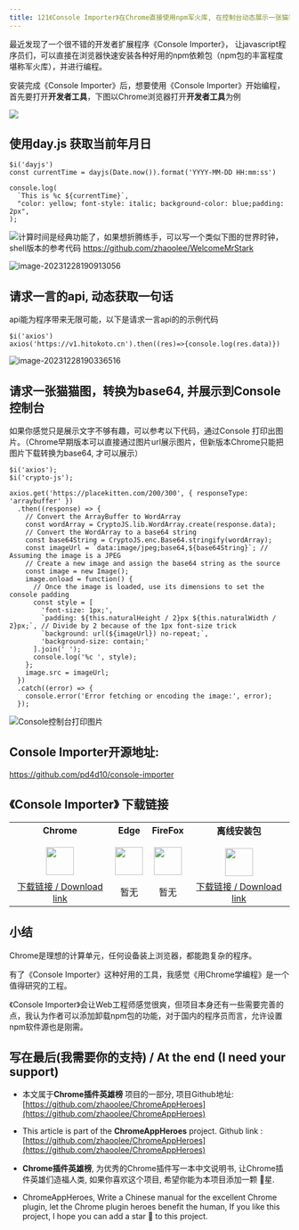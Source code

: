 ```yaml
---
title: 121《Console Importer》在Chrome直接使用npm军火库, 在控制台动态展示一张猫猫图
---
```


最近发现了一个很不错的开发者扩展程序《Console Importer》， 让javascript程序员们，可以直接在浏览器快速安装各种好用的npm依赖包（npm包的丰富程度堪称军火库），并进行编程。


安装完成《Console Importer》后，想要使用《Console Importer》开始编程，首先要打开**开发者工具**，下图以Chrome浏览器打开**开发者工具**为例

![](https://cdn.fangyuanxiaozhan.com/assets/1703762115407cczZTTYf.png)


## 使用day.js 获取当前年月日


```
$i('dayjs')
const currentTime = dayjs(Date.now()).format('YYYY-MM-DD HH:mm:ss')

console.log(
  `This is %c ${currentTime}`,
  "color: yellow; font-style: italic; background-color: blue;padding: 2px",
);
```

![](https://cdn.fangyuanxiaozhan.com/assets/1703757766204bEKYdmJ2.png)计算时间是经典功能了，如果想折腾练手，可以写一个类似下图的世界时钟，shell版本的参考代码 https://github.com/zhaoolee/WelcomeMrStark

![image-20231228190913056](https://cdn.fangyuanxiaozhan.com/assets/1703761753907aCR3zntB.png)

## 请求一言的api, 动态获取一句话

api能为程序带来无限可能，以下是请求一言api的的示例代码

```
$i('axios')
axios('https://v1.hitokoto.cn').then((res)=>{console.log(res.data)})
```

![image-20231228190336516](https://cdn.fangyuanxiaozhan.com/assets/1703761417247cm5zxNyr.png)

## 请求一张猫猫图，转换为base64, 并展示到Console 控制台

如果你感觉只是展示文字不够有趣，可以参考以下代码，通过Console 打印出图片。（Chrome早期版本可以直接通过图片url展示图片，但新版本Chrome只能把图片下载转换为base64, 才可以展示）



```
$i('axios');
$i('crypto-js');

axios.get('https://placekitten.com/200/300', { responseType: 'arraybuffer' })
  .then((response) => {
    // Convert the ArrayBuffer to WordArray
    const wordArray = CryptoJS.lib.WordArray.create(response.data);
    // Convert the WordArray to a base64 string
    const base64String = CryptoJS.enc.Base64.stringify(wordArray);
    const imageUrl = `data:image/jpeg;base64,${base64String}`; // Assuming the image is a JPEG
    // Create a new image and assign the base64 string as the source
    const image = new Image();
    image.onload = function() {
      // Once the image is loaded, use its dimensions to set the console padding
      const style = [
        'font-size: 1px;',
        `padding: ${this.naturalHeight / 2}px ${this.naturalWidth / 2}px;`, // Divide by 2 because of the 1px font-size trick
        `background: url(${imageUrl}) no-repeat;`,
        'background-size: contain;'
      ].join(' ');
      console.log('%c ', style);
    };
    image.src = imageUrl;
  })
  .catch((error) => {
    console.error('Error fetching or encoding the image:', error);
  });

```



![Console控制台打印图片](https://cdn.fangyuanxiaozhan.com/assets/1703761331008zP4hFn3a.gif)



## Console Importer开源地址:

https://github.com/pd4d10/console-importer

## 《Console Importer》 下载链接


<table style="table-layout: fixed;">
<tbody>
<tr>
<td><div style="text-align: center;"><div style="font-weight: bold">Chrome</div><br/><div style="text-align: center;"><img  style="width:50px; height:auto;" src="https://v2fy.com/asset/0i/ChromeAppHeroes/page/001_markdown_here.assets/chromeappheroes-chrome-icon.png"/></div></div></td>
<td><div style="text-align: center;" ><div style="font-weight: bold">Edge</div><br/><div><img style="width:50px; height:auto;" src="https://v2fy.com/asset/0i/ChromeAppHeroes/page/001_markdown_here.assets/chromeappheroes-edge-icon.png"/></div></div></td>
<td><div style="text-align: center;" ><div style="font-weight: bold">FireFox</div><br/><div style="text-align: center;"><img  style="width:50px; height:auto;" src="https://v2fy.com/asset/0i/ChromeAppHeroes/page/001_markdown_here.assets/chromeappheroes-firefox-icon.png"/></div></div></td>
<td><div style="text-align: center;" ><div style="font-weight: bold">离线安装包</div><br/><div style="text-align: center;"><img  style="width:50px; height:auto;" src="https://v2fy.com/asset/0i/ChromeAppHeroes/page/001_markdown_here.assets/chromeappheroes-github-download.png"/></div></div></td>
</tr>
<tr>
<td>
<div style="text-align: center;">
<a  href="https://chromewebstore.google.com/detail/console-importer/hgajpakhafplebkdljleajgbpdmplhie">下载链接 / Download link</a>
</div>
</td>
<td>
<div style="text-align: center;">
暂无
</div>
</td>
<td>
<div style="text-align: center;">
暂无
</div>
</td>

<td>
<div style="text-align: center;"><a  href="https://cdn.jsdelivr.net/gh/zhaoolee/ChromeAppHeroes/backup/121-console-importer.zip">下载链接 / Download link</a></div>
</td>
</tbody>
</table>


## 小结

Chrome是理想的计算单元，任何设备装上浏览器，都能跑复杂的程序。

有了《Console Importer》这种好用的工具，我感觉《用Chrome学编程》是一个值得研究的工程。

《Console Importer》会让Web工程师感觉很爽，但项目本身还有一些需要完善的点，我认为作者可以添加卸载npm包的功能，对于国内的程序员而言，允许设置npm软件源也是刚需。




## 写在最后(我需要你的支持) / At the end (I need your support)

- 本文属于**Chrome插件英雄榜** 项目的一部分, 项目Github地址: [https://github.com/zhaoolee/ChromeAppHeroes](https://github.com/zhaoolee/ChromeAppHeroes)


- This article is part of the **ChromeAppHeroes** project. Github link : [https://github.com/zhaoolee/ChromeAppHeroes](https://github.com/zhaoolee/ChromeAppHeroes) 

- **Chrome插件英雄榜**, 为优秀的Chrome插件写一本中文说明书, 让Chrome插件英雄们造福人类, 如果你喜欢这个项目, 希望你能为本项目添加一颗 🌟星.

- ChromeAppHeroes, Write a Chinese manual for the excellent Chrome plugin, let the Chrome plugin heroes benefit the human, If you like this project, I hope you can add a star 🌟 to this project.

